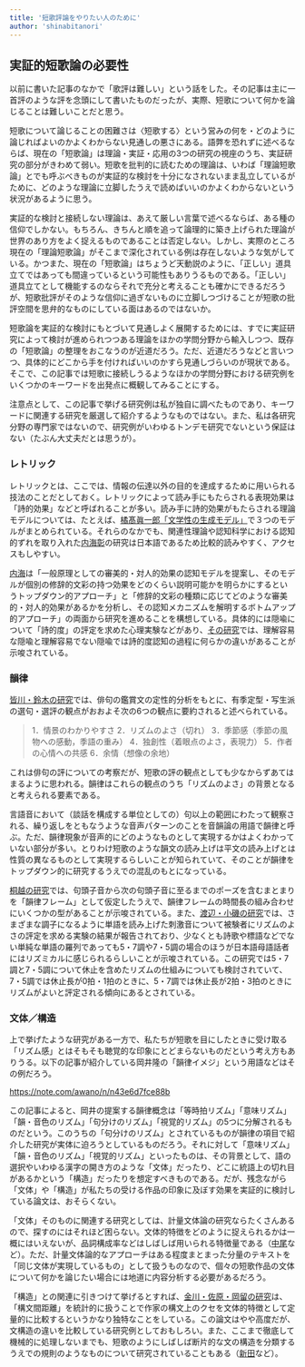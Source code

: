 ```yaml
---
title: '短歌評論をやりたい人のために'
author: 'shinabitanori'
---
```


## 実証的短歌論の必要性

以前に書いた記事のなかで「歌評は難しい」という話をした。その記事は主に一首評のような評を念頭にして書いたものだったが、実際、短歌について何かを論じることは難しいことだと思う。

短歌について論じることの困難さは〈短歌する〉という営みの何を・どのように論じればよいのかよくわからない見通しの悪さにある。語弊を恐れずに述べるならば、現在の「短歌論」は理論・実証・応用の3つの研究の視座のうち、実証研究の部分がきわめて弱い。短歌を批判的に読むための理論は、いわば「理論短歌論」とでも呼ぶべきものが実証的な検討を十分になされないまま乱立しているがために、どのような理論に立脚したうえで読めばいいのかよくわからないという状況があるように思う。

実証的な検討と接続しない理論は、あえて厳しい言葉で述べるならば、ある種の信仰でしかない。もちろん、きちんと順を追って論理的に築き上げられた理論が世界のあり方をよく捉えるものであることは否定しない。しかし、実際のところ現在の「理論短歌論」がそこまで深化されている例は存在しないような気がしている。かつまた、現在の「短歌論」はちょうど天動説のように、「正しい」道具立てではあっても間違っているという可能性もありうるものである。「正しい」道具立てとして機能するのならそれで充分と考えることも確かにできるだろうが、短歌批評がそのような信仰に過ぎないものに立脚しつづけることが短歌の批評空間を思弁的なものにしている面はあるのではないか。

短歌論を実証的な検討にもとづいて見通しよく展開するためには、すでに実証研究によって検討が進められつつある理論をほかの学問分野から輸入しつつ、既存の「短歌論」の整理をおこなうのが近道だろう。ただ、近道だろうなどと言いつつ、具体的にどこから手を付ければいいのかすら見通しづらいのが現状である。そこで、この記事では短歌に接続しうるようなほかの学問分野における研究例をいくつかのキーワードを出発点に概観してみることにする。

注意点として、この記事で挙げる研究例は私が独自に調べたものであり、キーワードに関連する研究を厳選して紹介するようなものではない。また、私は各研究分野の専門家ではないので、研究例がいわゆるトンデモ研究でないという保証はない（たぶん大丈夫だとは思うが）。

### レトリック

レトリックとは、ここでは、情報の伝達以外の目的を達成するために用いられる技法のことだとしておく。レトリックによって読み手にもたらされる表現効果は「詩的効果」などと呼ばれることが多い。読み手に詩的効果がもたらされる理論モデルについては、たとえば、[橘髙眞一郎「文学性の生成モデル」](https://ci.nii.ac.jp/naid/110007974792)で３つのモデルがまとめられている。それらのなかでも、関連性理論や認知科学における認知的ずれを取り入れた[内海彰](https://researchmap.jp/read0087468/)の研究は日本語であるため比較的読みやすく、アクセスもしやすい。

[内海](https://ci.nii.ac.jp/naid/130004653445)は「一般原理としての審美的・対人的効果の認知モデルを提案し、そのモデルが個別の修辞的文彩の持つ効果をどのくらい説明可能かを明らかにするというトップダウン的アプローチ」と「修辞的文彩の種類に応じてどのような審美的・対人的効果があるかを分析し、その認知メカニズムを解明するボトムアップ的アプローチ」の両面から研究を進めることを構想している。具体的には隠喩について「詩的度」の評定を求めた心理実験などがあり、[その研究](https://ci.nii.ac.jp/naid/40007278523)では、理解容易な隠喩と理解容易でない隠喩では詩的度認知の過程に何らかの違いがあることが示唆されている。

### 韻律

[皆川・鈴木の研究](https://ci.nii.ac.jp/naid/110009511551)では、俳句の鑑賞文の定性的分析をもとに、有季定型・写生派の選句・選評の観点がおおよそ次の6つの観点に要約されると述べられている。

> 1．情景のわかりやすさ 2．リズムのよさ（切れ） 3．季節感（季節の風物への感動，季語の重み） 4．独創性（着眼点のよさ，表現力） 5．作者の心情への共感 6．余情（想像の余地）

これは俳句の評についての考察だが、短歌の評の観点としても少なからずあてはまるように思われる。韻律はこれらの観点のうち「リズムのよさ」の背景となると考えられる要素である。

言語音において（談話を構成する単位としての）句以上の範囲にわたって観察される、繰り返しをともなうような音声パターンのことを音韻論の用語で韻律と呼ぶ。ただ、韻律現象が音声的にどのようなものとして実現するかはよくわかっていない部分が多い。とりわけ短歌のような韻文の読み上げは平文の読み上げとは性質の異なるものとして実現するらしいことが知られていて、そのことが韻律をトップダウン的に研究するうえでの混乱のもとになっている。

[桐越の研究](https://ci.nii.ac.jp/naid/120005350433)では、句頭子音から次の句頭子音に至るまでのポーズを含むまとまりを「韻律フレーム」として仮定したうえで、韻律フレームの時間長の組み合わせにいくつかの型があることが示唆されている。また、[渡辺・小磯の研究](https://jglobal.jst.go.jp/detail?JGLOBAL_ID=201402252138178561)では、さまざまな調子になるように単語を読み上げた刺激音について被験者にリズムのよさの評定を求める実験の結果が報告されており、少なくとも詩歌や標語などでない単純な単語の羅列であっても5・7調や7・5調の場合のほうが日本語母語話者にはリズミカルに感じられるらしいことが示唆されている。この研究では5・7調と7・5調について休止を含めたリズムの仕組みについても検討されていて、7・5調では休止長が0拍・1拍のときに、5・7調では休止長が2拍・3拍のときにリズムがよいと評定される傾向にあるとされている。

### 文体／構造

上で挙げたような研究がある一方で、私たちが短歌を目にしたときに受け取る「リズム感」とはそもそも聴覚的な印象にとどまらないものだという考え方もありうる。以下の記事が紹介している岡井隆の「韻律イメジ」という用語などはその例だろう。

https://note.com/awano/n/n43e6d7fce88b

この記事によると、岡井の提案する韻律概念は「等時拍リズム」「意味リズム」「韻・音色のリズム」「句分けのリズム」「視覚的リズム」の5つに分解されるものだという。このうちの「句分けのリズム」とされているものが韻律の項目で紹介した研究が実体に迫ろうとしているものだろう。それに対して「意味リズム」「韻・音色のリズム」「視覚的リズム」といったものは、その背景として、語の選択やいわゆる漢字の開き方のような「文体」だったり、どこに統語上の切れ目があるかという「構造」だったりを想定すべきものである。だが、残念ながら「文体」や「構造」が私たちの受ける作品の印象に及ぼす効果を実証的に検討している論文は、おそらくない。

「文体」そのものに関連する研究としては、計量文体論の研究ならたくさんあるので、探すのにはそれほど困らない。文体的特徴をどのように捉えられるかは一概にはいえないが、品詞構成率などはしばしば用いられる特徴量である（[中尾](https://ci.nii.ac.jp/naid/110007535705)など）。ただ、計量文体論的なアプローチはある程度まとまった分量のテキストを「同じ文体が実現しているもの」として扱うものなので、個々の短歌作品の文体について何かを論じたい場合には地道に内容分析する必要があるだろう。

「構造」との関連に引きつけて挙げるとすれば、[金川・佐原・岡留の研究](https://www.jstage.jst.go.jp/article/pjsai/JSAI2015/0/JSAI2015_2K11in/_article/-char/ja/)は、「構文間距離」を統計的に扱うことで作家の構文上のクセを文体的特徴として定量的に比較するというかなり独特なことをしている。この論文はやや高度だが、文構造の違いを比較している研究例としておもしろい。また、ここまで徹底して機械的に処理しないまでも、短歌のようにしばしば断片的な文の構造を分類するうえでの規則のようなものについて研究されていることもある（[新田](http://www.eco.nihon-u.ac.jp/about/magazine/shushi/pdf/83_02/83-2_p085-105.pdf)など）。





